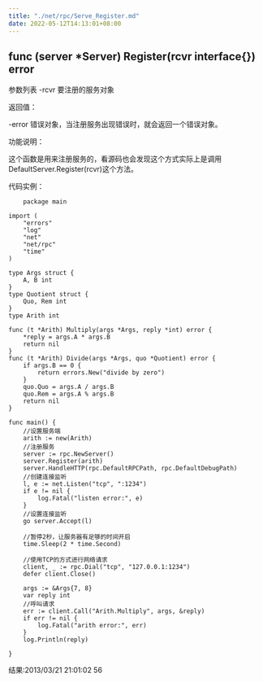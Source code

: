 ```yaml
---
title: "./net/rpc/Serve_Register.md"
date: 2022-05-12T14:13:01+08:00
---
```

## func (server *Server) Register(rcvr interface{}) error

参数列表
-rcvr 要注册的服务对象

返回值：

-error 错误对象，当注册服务出现错误时，就会返回一个错误对象。

功能说明：

这个函数是用来注册服务的，看源码也会发现这个方式实际上是调用DefaultServer.Register(rcvr)这个方法。

代码实例：

        package main

    import (
        "errors"
        "log"
        "net"
        "net/rpc"
        "time"
    )

    type Args struct {
        A, B int
    }
    type Quotient struct {
        Quo, Rem int
    }
    type Arith int

    func (t *Arith) Multiply(args *Args, reply *int) error {
        *reply = args.A * args.B
        return nil
    }
    func (t *Arith) Divide(args *Args, quo *Quotient) error {
        if args.B == 0 {
            return errors.New("divide by zero")
        }
        quo.Quo = args.A / args.B
        quo.Rem = args.A % args.B
        return nil
    }

    func main() {
        //设置服务端
        arith := new(Arith)
        //注册服务
        server := rpc.NewServer()
        server.Register(arith)
        server.HandleHTTP(rpc.DefaultRPCPath, rpc.DefaultDebugPath)
        //创建连接监听
        l, e := net.Listen("tcp", ":1234")
        if e != nil {
            log.Fatal("listen error:", e)
        }
        //设置连接监听
        go server.Accept(l)

        //暂停2秒，让服务器有足够的时间开启
        time.Sleep(2 * time.Second)

        //使用TCP的方式进行网络请求
        client, _ := rpc.Dial("tcp", "127.0.0.1:1234")
        defer client.Close()

        args := &Args{7, 8}
        var reply int
        //呼叫请求
        err := client.Call("Arith.Multiply", args, &reply)
        if err != nil {
            log.Fatal("arith error:", err)
        }
        log.Println(reply)

    }



结果:2013/03/21 21:01:02 56

